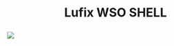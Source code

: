 <h1><p align="center"> Lufix WSO SHELL </p></h1>

<img src="https://1337r0j4n.github.io/php-backdoors/images/71.png">
